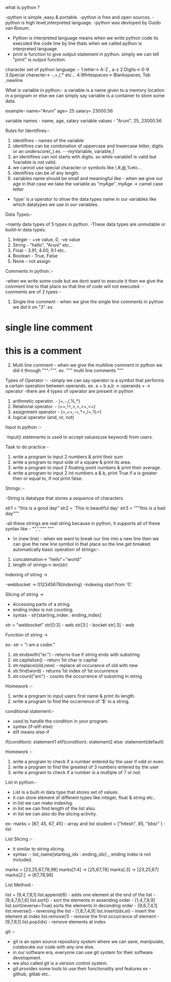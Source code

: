 what is python ?

-python is simple ,easy & portable.
-python is free and open sources.
-python is high level,interpreted language.
-python was devloped by Guido van Rosum.

- Python is interpreted language means when we write python code its executed the code line by line thats when we called python is 
 interpreted language.
 - print is function to give output statement in python. simply we can tell "print" is output function.

 character set of python language :-
 1.letter-> A-Z , a-z
 2.Digits-> 0-9
 3.Special character-> -,+,/,* etc...
 4.Whitespaces-> Blankspaces, Tab ,newline


What is variable in python:- a variable is a name given to a memory location in a program or else we can simply say variable is a container to store some data.

example-
name="Aruni"
age= 25
salary= 23000.56

variable names - name, age, salary
variable values - "Aruni", 25, 23000.56

Rules for Identifires:-
1. identifires - names of the variable
2. identifires can be combination of uppercase and lowercase letter, digits or an underscore(_).ex. - -myVariable, variable_1
3. an identifires can not starts with digits. so while variable1 is valid but 1variable is not valid.
4. we cannot use special character or symbols  like !,#,@,%etc...
5. identifires can be of any length.
6. variables name should be small and meaningful like - when we give our age in that case we take the variable as "myAge".
myAge -> camel case letter


- 'type' is a operator to show the data types name in our variables like which datatypes we use in our variables.




Data Types:-

-mainly data types of 5 types in python.
-These data types are unmutable or build-in data types.
1. Integer - +ve value, 0, -ve value
2. String - "hello", "Aruni" etc...
3. Float - 3.91, 4.00, 9.1 etc..
4. Boolean - True, False
5. None - not assign


Comments in python :-

-when we write some code but we dont want to execute it then we give the comment line to that place so that line of code will not executed.
-comments are of 2 types -
1. Single line comment -
  when we give the single line comments in python we did it on "3".
  ex.
  # single line comment
  # this is a comment
2. Multi line comment -
  when we give the multiline comment in python we did it through """-""".
  ex.
  """
   multi line
   comments
  """ 


  Types of Operator :-
  -simply we can say operator is a symbol that performs a certain operation between operands.
  ex. a + b
      a,b -> operands
      + -> operator
  -there are 4 types of operator are present in python
  1. arithmetic operator. - (+,-,/,%,*)
  2. Relational operator. - (==,!=,>,<,>+,<=)
  3. assignment operator - (=,+=,-=,*=,/=,%=)
  4. logical operator  (and, or, not)




  Input in python :-

  -Input() statements is used to accept values(use keyword) from users.


  Task to do practice -
  1. write a program to input 2 numbers & print their sum
  2. write a program to input side of a square & print its area.
  3. write a program to input 2 floating point numbers & print their average.
  4. write a program to input 2 int numbers a & b, print True if a is greater then or equal to, if not print false.    


Strings :-

-String is datatype that stores a sequence of characters.

str1 = "this is a good day"
str2 = 'This is beautiful day'
str3 = """this is a bad day"""


-all these strings are real string because in python, it supports all of these syntax like - "",'',""" """

- \n (new line) - when we want to break our line into a new line then we can give the new line symbol in that place so the line get breaked automatically
basic operation of strings:-
1. concatenation->
"hello"+"world"
2. length of strings->
len(str)

Indexing of string ->

-webbocket -> 012345678(indexing)
-indexing start from '0'.

Slicing of string ->

- Accessing parts of a string.
- ending index is not counting.
- syntax - str[starting_index : ending_index]

str = "webbocket"
str[0:3] - web
str[3:] - bocket
str[:3] - web



Function of string ->

ex-
str = "i am a coder."
1. str.endswith("er.") - returns true if string ends with substring
2. str.capitalize() - return 1st char is capital
3. str.replace(old,new) - replace all occurance of old with new
4. str.find(word) - returns 1st index of 1st occurrence
5. str.count("am") - counts the occurrence of substring in string

Homework :-
1. write a program to input users first name & print its length.
2. write a program to find the occerrence of '$' in a string.

conditional statement:-
- used to handle the condition in your program.
- syntax (if-elif-else)
- elif means else-if

if(condition):
 statement1
elif(condition):
 statement2
else:
 statement(default)

 Homework :-
 1. write a program to check if a number entered by the user if odd or even.
 2. write a program to find the greatest of 3 numbers entered by the user
 3. write a program to check if a number is a multiple of 7 or not.



 List in python:-

 - List is a built-in data type that stores set of values.
 - it can store element of different types like integer, float & string etc..
 - in list we can make indexing.
 - in list we can find length of the list also.
 - in list we can also do the slicing activity.

 ex-
 marks = [87, 45, 67, 45] - array and list
 student = ["hitesh", 85, "bbsr" ] - list




 List Slicing :-

 - it similar to string slicing.
 - syntax :- list_name[starting_idx : ending_idx]
 _ ending index is not included.

 marks = [23,25,67,78,98]
 marks[1:4] -> [25,67,78]
 marks[:3] -> [23,25,67]
 marks[2:] -> [67,78,98]


 List Method:-

 list = [9,4,7,8,1]
 list.append(6) - adds one element at the end of the list - [9,4,7,8,1,6]
 list.sort() - sort the elements in assending order - [1,4,7,8,9]
 list.sort(reverse=True)  sorts the elements in decending order - [9,8,7,4,1]
 list.reverse() - reversing the list - [1,8,7,4,9]
 list.insert(idx,el) - insert the element at index
 list.remove(1) - remove the first occurrance of element - [9,7,8,1]
 list.pop(idx) - remove elements at index




 git :- 
 - git is an open source repository system where we can save, manipulate, colaborate our code with any   one else.
 - in our software era, everyone can use git system for their software development.
 - we also called git is a version control system.
 - git provides some tools to use their functionality and features ex - github, gitlab etc..



 
  

